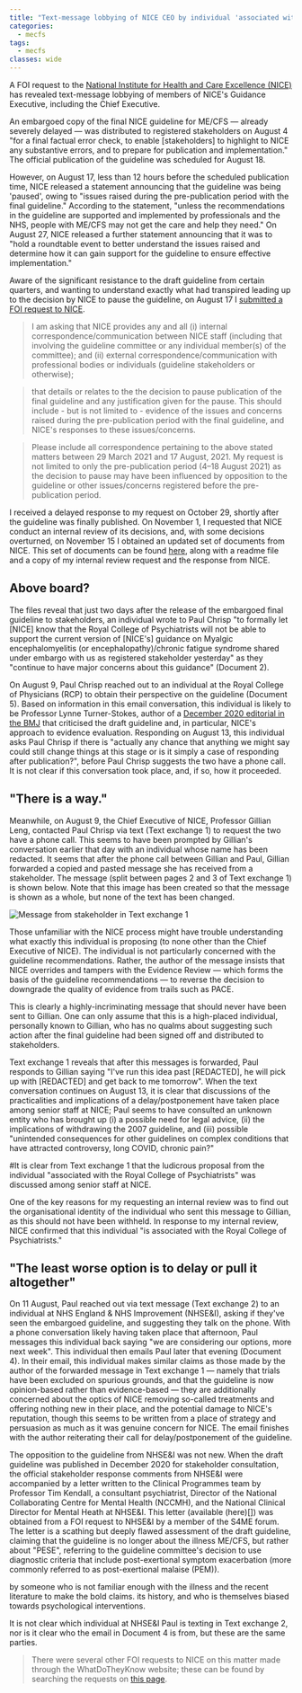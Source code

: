 ```yaml
---
title: "Text-message lobbying of NICE CEO by individual 'associated with the Royal College of Psychiatrists' proposed that the ME/CFS guideline Evidence Review be scrapped"
categories:
  - mecfs
tags:
  - mecfs
classes: wide
---
```


A FOI request to the [National Institute for Health and Care Excellence (NICE)](https://www.nice.org.uk/) has revealed text-message lobbying of members of NICE's Guidance Executive, including the Chief Executive.

An embargoed copy of the final NICE guideline for ME/CFS — already severely delayed — was distributed to registered stakeholders on August 4 "for a final factual error check, to enable [stakeholders] to highlight to NICE any substantive errors, and to prepare for publication and implementation." The official publication of the guideline was scheduled for August 18.

However, on August 17, less than 12 hours before the scheduled publication time, NICE released a statement announcing that the guideline was being 'paused', owing to "issues raised during the pre-publication period with the final guideline." According to the statement, "unless the recommendations in the guideline are supported and implemented by professionals and the NHS, people with ME/CFS may not get the care and help they need." On August 27, NICE released a further statement announcing that it was to "hold a roundtable event to better understand the issues raised and determine how it can gain support for the guideline to ensure effective implementation."

Aware of the significant resistance to the draft guideline from certain quarters, and wanting to understand exactly what had transpired leading up to the decision by NICE to pause the guideline, on August 17 I [submitted a FOI request to NICE](https://www.whatdotheyknow.com/request/nices_decision_to_pause_publicat#incoming-1905526).

>I am asking that NICE provides any and all
(i) internal correspondence/communication between NICE staff (including that involving the guideline committee or any individual member(s) of the committee); and
(ii) external correspondence/communication with professional bodies or individuals (guideline stakeholders or otherwise);

>that details or relates to the the decision to pause publication of the final guideline and any justification given for the pause. This should include - but is not limited to - evidence of the issues and concerns raised during the pre-publication period with the final guideline, and NICE's responses to these issues/concerns.

>Please include all correspondence pertaining to the above stated matters between 29 March 2021 and 17 August, 2021. My request is not limited to only the pre-publication period (4–18 August 2021) as the decision to pause may have been influenced by opposition to the guideline or other issues/concerns registered before the pre-publication period.

I received a delayed response to my request on October 29, shortly after the guideline was finally published. On November 1, I requested that NICE conduct an internal review of its decisions, and, with some decisions overturned, on November 15 I obtained an updated set of documents from NICE. This set of documents can be found [here](https://www.dropbox.com/s/bw97vbdxy0p4acf/EH-317153_October21_NICEPause.zip?dl=0), along with a readme file and a copy of my internal review request and the response from NICE.

## Above board?
The files reveal that just two days after the release of the embargoed final guideline to stakeholders, an individual wrote to Paul Chrisp "to formally let [NICE] know that the Royal College of Psychiatrists will not be able to support the current version of [NICE's] guidance on Myalgic encephalomyelitis (or encephalopathy)/chronic fatigue syndrome shared under embargo with us as registered stakeholder yesterday" as they "continue to have major concerns about this guidance" (Document 2).

On August 9, Paul Chrisp reached out to an individual at the Royal College of Physicians (RCP) to obtain their perspective on the guideline (Document 5). Based on information in this email conversation, this individual is likely to be Professor Lynne Turner-Stokes, author of a [December 2020 editorial in the BMJ](https://www.bmj.com/content/371/bmj.m4774) that criticised the draft guideline and, in particular, NICE's approach to evidence evaluation. Responding on August 13, this individual asks Paul Chrisp if there is "actually any chance that anything we might say could still change things at this stage or is it simply a case of responding after publication?", before Paul Chrisp suggests the two have a phone call. It is not clear if this conversation took place, and, if so, how it proceeded.

## "There is a way."
Meanwhile, on August 9, the Chief Executive of NICE, Professor Gillian Leng, contacted Paul Chrisp via text (Text exchange 1) to request the two have a phone call. This seems to have been prompted by Gillian's conversation earlier that day with an individual whose name has been redacted. It seems that after the phone call between Gillian and Paul, Gillian forwarded a copied and pasted message she has received from a stakeholder. The message (split between pages 2 and 3 of Text exchange 1) is shown below. Note that this image has been created so that the message is shown as a whole, but none of the text has been changed.

![Message from stakeholder in Text exchange 1](/assets/images/TextExchange1_C+PMesage.jpg)

Those unfamiliar with the NICE process might have trouble understanding what exactly this individual is proposing (to none other than the Chief Executive of NICE). The individual is not particularly concerned with the guideline recommendations. Rather, the author of the message insists that NICE overrides and tampers with the Evidence Review — which forms the basis of the guideline recommendations — to reverse the decision to downgrade the quality of evidence from trails such as PACE.

This is clearly a highly-incriminating message that should never have been sent to Gillian. One can only assume that this is a high-placed individual, personally known to Gillian, who has no qualms about suggesting such action after the final guideline had been signed off and distributed to stakeholders.

Text exchange 1 reveals that after this messages is forwarded, Paul responds to Gillian saying "I've run this idea past [REDACTED], he will pick up with [REDACTED] and get back to me tomorrow". When the text conversation continues on August 13, it is clear that discussions of the practicalities and implications of a delay/postponement have taken place among senior staff at NICE; Paul seems to have consulted an unknown entity who has brought up (i) a possible need for legal advice, (ii) the implications of withdrawing the 2007 guideline, and (iii) possible "unintended consequences for other guidelines on complex conditions that have attracted controversy, long COVID, chronic pain?"

#It is clear from Text exchange 1 that the ludicrous proposal from the individual "associated with the Royal College of Psychiatrists" was discussed among senior staff at NICE.

One of the key reasons for my requesting an internal review was to find out the organisational identity of the individual who sent this message to Gillian, as this should not have been withheld. In response to my internal review, NICE confirmed that this individual "is associated with the Royal College of Psychiatrists."

## "The least worse option is to delay or pull it altogether"
On 11 August, Paul reached out via text message (Text exchange 2) to an individual at NHS England & NHS Improvement (NHSE&I), asking if they've seen the embargoed guideline, and suggesting they talk on the phone. With a phone conversation likely having taken place that afternoon, Paul messages this individual back saying "we are considering our options, more next week". This individual then emails Paul later that evening (Document 4). In their email, this individual makes similar claims as those made by the author of the forwarded message in Text exchange 1 — namely that trials have been excluded on spurious grounds, and that the guideline is now opinion-based rather than evidence-based — they are additionally concerned about the optics of NICE removing so-called treatments and offering nothing new in their place, and the potential damage to NICE's reputation, though this seems to be written from a place of strategy and persuasion as much as it was genuine concern for NICE. The email finishes with the author reiterating their call for delay/postponement of the guideline.

The opposition to the guideline from NHSE&I was not new. When the draft guideline was published in December 2020 for stakeholder consultation, the official stakeholder response comments from NHSE&I were accompanied by a letter written to the Clinical Programmes team by Professor Tim Kendall, a consultant psychiatrist, Director of the National Collaborating Centre for Mental Health (NCCMH), and the National Clinical Director for Mental Heath at NHSE&I. This letter (available (here)[]) was obtained from a FOI request to NHSE&I by a member of the S4ME forum. The letter is a scathing but deeply flawed assessment of the draft guideline, claiming that the guideline is no longer about the illness ME/CFS, but rather about "PESE", referring to the guideline committee's decision to use diagnostic criteria that include post-exertional symptom exacerbation (more commonly referred to as post-exertional malaise (PEM)).

by someone who is not familiar enough with the illness and the recent literature to make the bold claims. its history, and who is themselves biased towards psychological interventions.

It is not clear which individual at NHSE&I Paul is texting in Text exchange 2, nor is it clear who the email in Document 4 is from, but these are the same parties.


>There were several other FOI requests to NICE on this matter made through the WhatDoTheyKnow website; these can be found by searching the requests on [this page](https://www.whatdotheyknow.com/body/nice).
